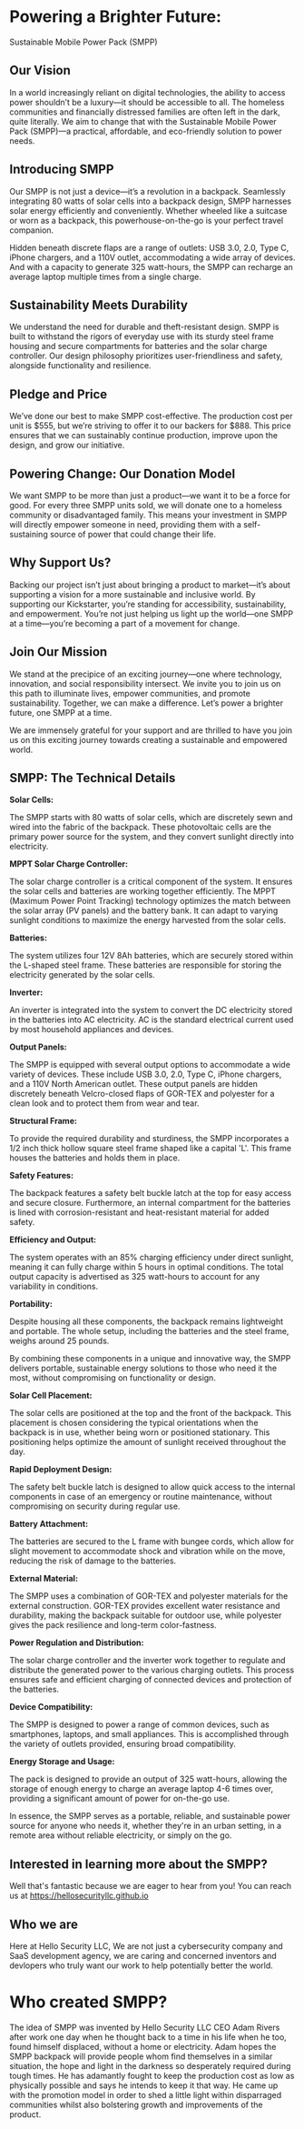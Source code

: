 # Powering a Brighter Future: 
Sustainable Mobile Power Pack (SMPP)

## Our Vision

In a world increasingly reliant on digital technologies, 
the ability to access power shouldn’t be a luxury—it should be accessible to all. 
The homeless communities and financially distressed families are often left in the dark, quite literally. 
We aim to change that with the Sustainable Mobile Power Pack (SMPP)—a practical, affordable, and eco-friendly solution to power needs.

## Introducing SMPP

Our SMPP is not just a device—it’s a revolution in a backpack. Seamlessly integrating 80 watts of solar cells into a backpack design, SMPP harnesses solar energy efficiently and conveniently. Whether wheeled like a suitcase or worn as a backpack, this powerhouse-on-the-go is your perfect travel companion.

Hidden beneath discrete flaps are a range of outlets: USB 3.0, 2.0, Type C, iPhone chargers, and a 110V outlet, accommodating a wide array of devices. And with a capacity to generate 325 watt-hours, the SMPP can recharge an average laptop multiple times from a single charge.

## Sustainability Meets Durability

We understand the need for durable and theft-resistant design. SMPP is built to withstand the rigors of everyday use with its sturdy steel frame housing and secure compartments for batteries and the solar charge controller. Our design philosophy prioritizes user-friendliness and safety, alongside functionality and resilience.

## Pledge and Price

We’ve done our best to make SMPP cost-effective. The production cost per unit is $555, but we’re striving to offer it to our backers for $888. This price ensures that we can sustainably continue production, improve upon the design, and grow our initiative.

## Powering Change: Our Donation Model

We want SMPP to be more than just a product—we want it to be a force for good. For every three SMPP units sold, we will donate one to a homeless community or disadvantaged family. This means your investment in SMPP will directly empower someone in need, providing them with a self-sustaining source of power that could change their life.

## Why Support Us?

Backing our project isn’t just about bringing a product to market—it’s about supporting a vision for a more sustainable and inclusive world. By supporting our Kickstarter, you’re standing for accessibility, sustainability, and empowerment. You’re not just helping us light up the world—one SMPP at a time—you’re becoming a part of a movement for change.

## Join Our Mission

We stand at the precipice of an exciting journey—one where technology, innovation, and social responsibility intersect. We invite you to join us on this path to illuminate lives, empower communities, and promote sustainability. Together, we can make a difference. Let’s power a brighter future, one SMPP at a time.

We are immensely grateful for your support and are thrilled to have you join us on this exciting journey towards creating a sustainable and empowered world.

## SMPP: The Technical Details

**Solar Cells:** 

The SMPP starts with 80 watts of solar cells, which are discretely sewn and wired into the fabric of the backpack. These photovoltaic cells are the primary power source for the system, and they convert sunlight directly into electricity. 

**MPPT Solar Charge Controller:** 

The solar charge controller is a critical component of the system. It ensures the solar cells and batteries are working together efficiently. The MPPT (Maximum Power Point Tracking) technology optimizes the match between the solar array (PV panels) and the battery bank. It can adapt to varying sunlight conditions to maximize the energy harvested from the solar cells.

**Batteries:**

The system utilizes four 12V 8Ah batteries, which are securely stored within the L-shaped steel frame. These batteries are responsible for storing the electricity generated by the solar cells. 

**Inverter:**

An inverter is integrated into the system to convert the DC electricity stored in the batteries into AC electricity. AC is the standard electrical current used by most household appliances and devices. 

**Output Panels:**

The SMPP is equipped with several output options to accommodate a wide variety of devices. These include USB 3.0, 2.0, Type C, iPhone chargers, and a 110V North American outlet. These output panels are hidden discretely beneath Velcro-closed flaps of GOR-TEX and polyester for a clean look and to protect them from wear and tear.

**Structural Frame:**

To provide the required durability and sturdiness, the SMPP incorporates a 1/2 inch thick hollow square steel frame shaped like a capital 'L'. This frame houses the batteries and holds them in place.

**Safety Features:**

The backpack features a safety belt buckle latch at the top for easy access and secure closure. Furthermore, an internal compartment for the batteries is lined with corrosion-resistant and heat-resistant material for added safety. 

**Efficiency and Output:**

The system operates with an 85% charging efficiency under direct sunlight, meaning it can fully charge within 5 hours in optimal conditions. The total output capacity is advertised as 325 watt-hours to account for any variability in conditions.

**Portability:**

Despite housing all these components, the backpack remains lightweight and portable. The whole setup, including the batteries and the steel frame, weighs around 25 pounds. 

By combining these components in a unique and innovative way, the SMPP delivers portable, sustainable energy solutions to those who need it the most, without compromising on functionality or design.

**Solar Cell Placement:**

The solar cells are positioned at the top and the front of the backpack. This placement is chosen considering the typical orientations when the backpack is in use, whether being worn or positioned stationary. This positioning helps optimize the amount of sunlight received throughout the day.

**Rapid Deployment Design:**

The safety belt buckle latch is designed to allow quick access to the internal components in case of an emergency or routine maintenance, without compromising on security during regular use.

**Battery Attachment:**

The batteries are secured to the L frame with bungee cords, which allow for slight movement to accommodate shock and vibration while on the move, reducing the risk of damage to the batteries.

**External Material:**

The SMPP uses a combination of GOR-TEX and polyester materials for the external construction. GOR-TEX provides excellent water resistance and durability, making the backpack suitable for outdoor use, while polyester gives the pack resilience and long-term color-fastness.

**Power Regulation and Distribution:**

The solar charge controller and the inverter work together to regulate and distribute the generated power to the various charging outlets. This process ensures safe and efficient charging of connected devices and protection of the batteries.

**Device Compatibility:**

The SMPP is designed to power a range of common devices, such as smartphones, laptops, and small appliances. This is accomplished through the variety of outlets provided, ensuring broad compatibility.

**Energy Storage and Usage:**

The pack is designed to provide an output of 325 watt-hours, allowing the storage of enough energy to charge an average laptop 4-6 times over, providing a significant amount of power for on-the-go use.

In essence, the SMPP serves as a portable, reliable, and sustainable power source for anyone who needs it, whether they're in an urban setting, in a remote area without reliable electricity, or simply on the go.

## Interested in learning more about the SMPP? 
Well that's fantastic because we are eager to hear from you! You can reach us at https://hellosecurityllc.github.io 


## Who we are
Here at Hello Security LLC, We are not just a cybersecurity company and SaaS development agency, we are caring and concerned inventors and devlopers who truly want our work to help potentially better the world. 

# Who created SMPP?
The idea of SMPP was invented by Hello Security LLC CEO Adam Rivers after work one day when he thought back to a time in his life when he too, found himself displaced, without a home or electricity. Adam hopes the SMPP backpack will provide people whom find themselves in a similar situation, the hope and light in the darkness so desperately required during tough times. He has adamantly fought to keep the production cost as low as physically possible and says he intends to keep it that way. He came up with the promotion model in order to shed a little light within disparraged communities whilst also bolstering growth and improvements of the product. 

